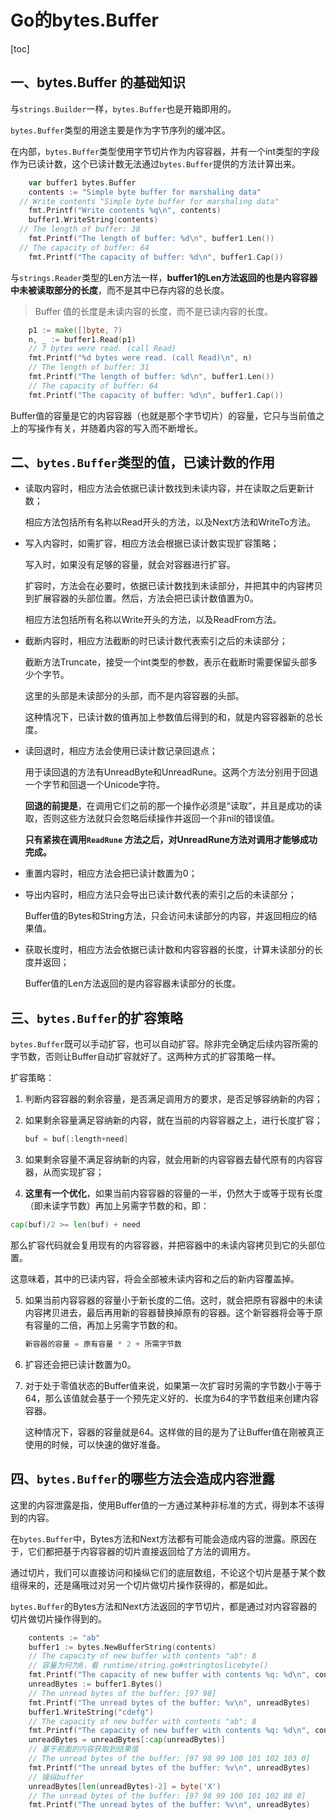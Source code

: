 # Go的bytes.Buffer

[toc]

## 一、bytes.Buffer 的基础知识

与`strings.Builder`一样，`bytes.Buffer`也是开箱即用的。

`bytes.Buffer`类型的用途主要是作为字节序列的缓冲区。

在内部，`bytes.Buffer`类型使用字节切片作为内容容器，并有一个int类型的字段作为已读计数，这个已读计数无法通过`bytes.Buffer`提供的方法计算出来。

```go
	var buffer1 bytes.Buffer
	contents := "Simple byte buffer for marshaling data"
  // Write contents "Simple byte buffer for marshaling data"
	fmt.Printf("Write contents %q\n", contents)
	buffer1.WriteString(contents)
  // The length of buffer: 38
	fmt.Printf("The length of buffer: %d\n", buffer1.Len())
  // The capacity of buffer: 64
	fmt.Printf("The capacity of buffer: %d\n", buffer1.Cap())
```

与`strings.Reader`类型的Len方法一样，**buffer1的Len方法返回的也是内容容器中未被读取部分的长度**，而不是其中已存内容的总长度。

> Buffer 值的长度是未读内容的长度，而不是已读内容的长度。

```go
	p1 := make([]byte, 7)
	n, _ := buffer1.Read(p1)
	// 7 bytes were read. (call Read)
	fmt.Printf("%d bytes were read. (call Read)\n", n)
	// The length of buffer: 31
	fmt.Printf("The length of buffer: %d\n", buffer1.Len())
	// The capacity of buffer: 64
	fmt.Printf("The capacity of buffer: %d\n", buffer1.Cap())
```

Buffer值的容量是它的内容容器（也就是那个字节切片）的容量，它只与当前值之上的写操作有关，并随着内容的写入而不断增长。

## 二、`bytes.Buffer`类型的值，已读计数的作用

- 读取内容时，相应方法会依据已读计数找到未读内容，并在读取之后更新计数；

  相应方法包括所有名称以Read开头的方法，以及Next方法和WriteTo方法。

- 写入内容时，如需扩容，相应方法会根据已读计数实现扩容策略；

  写入时，如果没有足够的容量，就会对容器进行扩容。

  扩容时，方法会在必要时，依据已读计数找到未读部分，并把其中的内容拷贝到扩展容器的头部位置。然后，方法会把已读计数值置为0。

  相应方法包括所有名称以Write开头的方法，以及ReadFrom方法。

- 截断内容时，相应方法截断的时已读计数代表索引之后的未读部分；

  截断方法Truncate，接受一个int类型的参数，表示在截断时需要保留头部多少个字节。

  这里的头部是未读部分的头部，而不是内容容器的头部。

  这种情况下，已读计数的值再加上参数值后得到的和，就是内容容器新的总长度。

- 读回退时，相应方法会使用已读计数记录回退点；

  用于读回退的方法有UnreadByte和UnreadRune。这两个方法分别用于回退一个字节和回退一个Unicode字符。

  **回退的前提是**，在调用它们之前的那一个操作必须是“读取”，并且是成功的读取，否则这些方法就只会忽略后续操作并返回一个非nil的错误值。

  **只有紧挨在调用`ReadRune` 方法之后，对UnreadRune方法对调用才能够成功完成。**

- 重置内容时，相应方法会把已读计数置为0；

- 导出内容时，相应方法只会导出已读计数代表的索引之后的未读部分；

  Buffer值的Bytes和String方法，只会访问未读部分的内容，并返回相应的结果值。

- 获取长度时，相应方法会依据已读计数和内容容器的长度，计算未读部分的长度并返回；

  Buffer值的Len方法返回的是内容容器未读部分的长度。

## 三、`bytes.Buffer`的扩容策略

`bytes.Buffer`既可以手动扩容，也可以自动扩容。除非完全确定后续内容所需的字节数，否则让Buffer自动扩容就好了。这两种方式的扩容策略一样。

扩容策略：

1. 判断内容容器的剩余容量，是否满足调用方的要求，是否足够容纳新的内容；

2. 如果剩余容量满足容纳新的内容，就在当前的内容容器之上，进行长度扩容；

   ```go
   buf = buf[:length+need]
   ```

3. 如果剩余容量不满足容纳新的内容，就会用新的内容容器去替代原有的内容容器，从而实现扩容；

4. **这里有一个优化**，如果当前内容容器的容量的一半，仍然大于或等于现有长度（即未读字节数）再加上另需字节数的和，即：

```go
cap(buf)/2 >= len(buf) + need
```

那么扩容代码就会复用现有的内容容器，并把容器中的未读内容拷贝到它的头部位置。

这意味着，其中的已读内容，将会全部被未读内容和之后的新内容覆盖掉。

5. 如果当前内容容器的容量小于新长度的二倍。这时，就会把原有容器中的未读内容拷贝进去，最后再用新的容器替换掉原有的容器。这个新容器将会等于原有容量的二倍，再加上另需字节数的和。

   ```go
   新容器的容量 = 原有容量 * 2 + 所需字节数
   ```

6. 扩容还会把已读计数置为0。

7. 对于处于零值状态的Buffer值来说，如果第一次扩容时另需的字节数小于等于64，那么该值就会基于一个预先定义好的、长度为64的字节数组来创建内容容器。

   这种情况下，容器的容量就是64。这样做的目的是为了让Buffer值在刚被真正使用的时候，可以快速的做好准备。

## 四、`bytes.Buffer`的哪些方法会造成内容泄露

这里的内容泄露是指，使用Buffer值的一方通过某种非标准的方式，得到本不该得到的内容。

在`bytes.Buffer`中，Bytes方法和Next方法都有可能会造成内容的泄露。原因在于，它们都把基于内容容器的切片直接返回给了方法的调用方。

通过切片，我们可以直接访问和操纵它们的底层数组，不论这个切片是基于某个数组得来的，还是痛哦过对另一个切片做切片操作获得的，都是如此。

`bytes.Buffer`的Bytes方法和Next方法返回的字节切片，都是通过对内容容器的切片做切片操作得到的。

```go
	contents := "ab"
	buffer1 := bytes.NewBufferString(contents)
	// The capacity of new buffer with contents "ab": 8
	// 容量为何为8，看 runtime/string.go#stringtoslicebyte()
	fmt.Printf("The capacity of new buffer with contents %q: %d\n", contents, buffer1.Cap())
	unreadBytes := buffer1.Bytes()
	// The unread bytes of the buffer: [97 98]
	fmt.Printf("The unread bytes of the buffer: %v\n", unreadBytes)
	buffer1.WriteString("cdefg")
	// The capacity of new buffer with contents "ab": 8
	fmt.Printf("The capacity of new buffer with contents %q: %d\n", contents, buffer1.Cap())
	unreadBytes = unreadBytes[:cap(unreadBytes)]
	// 基于前面的内容获取到结果值
	// The unread bytes of the buffer: [97 98 99 100 101 102 103 0]
	fmt.Printf("The unread bytes of the buffer: %v\n", unreadBytes)
	// 操纵buffer
	unreadBytes[len(unreadBytes)-2] = byte('X')
	// The unread bytes of the buffer: [97 98 99 100 101 102 88 0]
	fmt.Printf("The unread bytes of the buffer: %v\n", unreadBytes)
```


